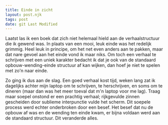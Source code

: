 ```yaml
---
title: Einde in zicht
layout: post.njk
tags: post
date: git Last Modified
---
```

Laatst las ik een boek dat zich niet helemaal hield aan de verhaalstructuur die ik gewend was. In plaats van een mooi, leuk einde was het redelijk grimmig. Heel leuk in principe, om het net even anders aan te pakken, maar dat nare gevoel aan het einde vond ik maar niks. Om toch een verhaal te schrijven met een uniek karakter bedacht ik dat je ook van de standaard opbouw-wending-einde structuur af kan wijken, dan hoef je niet te spelen met zo'n naar einde.

Zo ging ik dus aan de slag. Een goed verhaal kost tijd, weken lang zat ik dagelijks achter mijn laptop om te schrijven, te herschrijven, en soms om te dineren (maar dan was het meer toeval dat m'n laptop voor me lag). Traag maar soepel onstond er een prachtig verhaal; rijkgevulde zinnen gescheiden door sublieme interpunctie vulde het scherm. Dit soepele process werd echter onderbroken door een besef. Het besef dat nu de opbouw af was en de wending ten einde kwam, er bijna voldaan werd aan de standaard structuur. Dit veranderde alles.